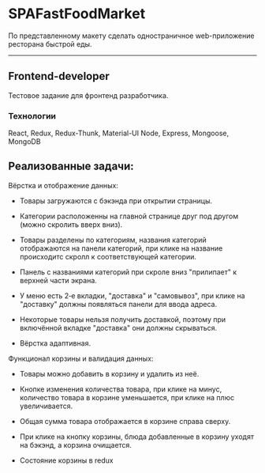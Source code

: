 # SPAFastFoodMarket
По представленному макету сделать одностраничное web-приложение ресторана быстрой еды. 
____

## Frontend-developer
Тестовое задание для фронтенд разработчика.

### Технологии
React, Redux, Redux-Thunk, Material-UI
Node, Express, Mongoose, MongoDB

## Реализованные задачи:
Вёрстка и отображение данных:

- Товары загружаются с бэкэнда при открытии страницы.

- Категории расположенны на главной странице друг под другом (можно скролить вверх вниз).

- Товары разделены по категориям, названия категорий отображаются на панели категорий, при клике на название происходитс скролл к соответствующей категории.

- Панель с названиями категорий при скроле вниз "прилипает" к верхней части экрана.

- У меню есть 2‑е вкладки, "доставка" и "самовывоз", при клике на "доставку" должны появляться панели для ввода адреса.

- Некоторые товары нельзя получить доставкой, поэтому при включённой вкладке "доставка" они должны скрываться.

- Вёрстка адаптивная.

Функционал корзины и валидация данных:

- Товары можно добавить в корзину и удалить из неё.

- Кнопке изменения количества товара, при клике на минус, количество товара в корзине уменьшается, при клике на плюс увеличивается.

- Общая сумма товара отображается в корзине справа сверху.

- При клике на кнопку корзины, блюда добавленные в корзину уходят на бэкэнд, а корзина очищается.

- Состояние корзины в redux
